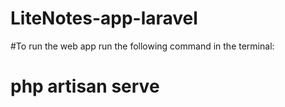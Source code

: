 # LiteNotes-app-laravel

#To run the web app run the following command in the terminal:
# php artisan serve
